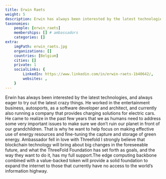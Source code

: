 ```yaml
---
title: Erwin Raets
weight: 5
description: Erwin has always been interested by the latest technologies, and always eager to try out the latest crazy things.
taxonomies:
    people: [erwin_raets]
    memberships: [] # ambassadors
    categories: []
extra:
    imgPath: erwin_raets.jpg
    organizations: []
    countries: [Belgium]
    cities: []
    private: 1
    socialLinks: {
        LinkedIn: https://www.linkedin.com/in/erwin-raets-1b40642/,
        websites: ,
    }
---
```


Erwin has always been interested by the latest technologies, and always eager to try out the latest crazy things. He worked in the entertainment business, autosports, as a software developer and architect, and currently also running a company that provides charging solutions for electric cars. He came to realize in the past few years that we as humans need to address some very important issues to make sure we don’t ruin our planet in front of our grandchildren. That is why he want to help focus on making effective use of energy resources and fine-tuning the capture and storage of green energy. Ambassador fell in love with Threefold I strongly believe that blockchain technology will bring about big changes in the foreseeable future, and what the ThreeFold Foundation has set forth as goals, and the way they want to do it, has my full support.The edge computing backbone combined with a value-backed token will provide a solid foundation to expand the internet to those that currently have no access to the world’s information highway.

